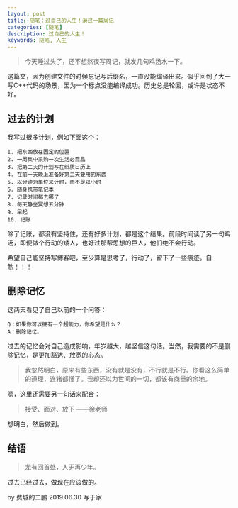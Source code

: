 ```yaml
---
layout: post
title: 随笔：过自己的人生！滑过一篇周记
categories: [随笔]
description: 过自己的人生！
keywords: 随笔, 人生
---
```


> 今天睡过头了，还不想熬夜写周记，就发几句鸡汤水一下。

这篇文，因为创建文件的时候忘记写后缀名，一直没能编译出来。似乎回到了大一写C++代码的场景，因为一个标点没能编译成功。历史总是轮回，或许是状态不好。

## 过去的计划

我写过很多计划，例如下面这个：

    1. 把东西放在固定的位置
    2. 一周集中采购一次生活必需品
    3. 把第二天的计划写在纸质日历上
    4. 在前一天晚上准备好第二天要用的东西
    5. 以分钟为单位来计时，而不是以小时
    6. 随身携带笔记本
    7. 记录时间都去哪了
    8. 每天静坐冥想五分钟
    9. 早起
    10. 记账
    
除了记账，都没有坚持住，还有好多计划，都是这个结果。前段时间读了另一句鸡汤，即便做个行动的矮人，也好过那帮思想的巨人，他们绝不会行动。

希望自己能坚持写博客吧，至少算是思考了，行动了，留下了一些痕迹。自勉！！！

## 删除记忆

这两天看见了自己以前的一个问答：

```
Q：如果你可以拥有一个超能力，你希望是什么？
A：删除记忆。
```

过去的记忆会对自己造成影响，年岁越大，越坚信这句话。当然，我需要的不是删除记忆，是更加豁达、放宽的心态。

> 我忽然明白，原来有些东西，没有就是没有，不行就是不行。你看这么简单的道理，连猪都懂了。我却还以为世间的一切，都该有商量的余地。

嗯，这里还需要另一句话来配合：

> 接受、面对、放下 ——徐老师

想明白，然后做到。

## 结语

> 龙有回首处，人无再少年。

过去已经过去，做现在应该做的。

by 费城的二鹏 2019.06.30 写于家
